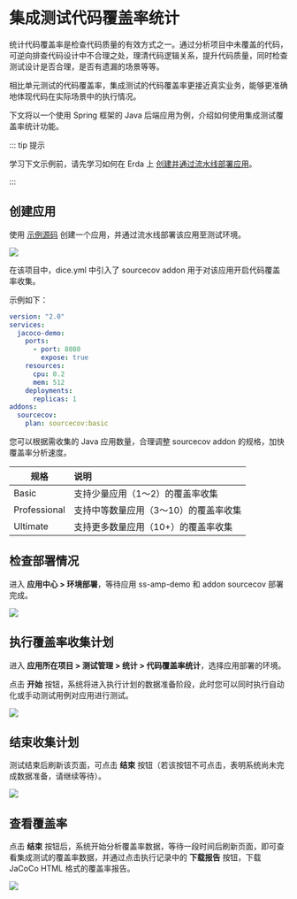 # 集成测试代码覆盖率统计

统计代码覆盖率是检查代码质量的有效方式之一。通过分析项目中未覆盖的代码，可逆向排查代码设计中不合理之处，理清代码逻辑关系，提升代码质量，同时检查测试设计是否合理，是否有遗漏的场景等等。

相比单元测试的代码覆盖率，集成测试的代码覆盖率更接近真实业务，能够更准确地体现代码在实际场景中的执行情况。

下文将以一个使用 Spring 框架的 Java 后端应用为例，介绍如何使用集成测试覆盖率统计功能。

::: tip 提示

学习下文示例前，请先学习如何在 Erda 上 [创建并通过流水线部署应用](../../../quick-start/newbie.md)。

::: 

## 创建应用

使用 [示例源码](https://github.com/erda-project/jacoco-code-coverage.git) 创建一个应用，并通过流水线部署该应用至测试环境。

![](http://terminus-paas.oss-cn-hangzhou.aliyuncs.com/paas-doc/2022/02/25/9f32adb4-c59d-4261-997c-cbb4d9177da8.png)

在该项目中，dice.yml 中引入了 sourcecov addon 用于对该应用开启代码覆盖率收集。

示例如下：
```yaml
version: "2.0"
services:
  jacoco-demo:
    ports:
      - port: 8080
        expose: true
    resources:
      cpu: 0.2
      mem: 512
    deployments:
      replicas: 1
addons:
  sourcecov:
    plan: sourcecov:basic
```

您可以根据需收集的 Java 应用数量，合理调整 sourcecov addon 的规格，加快覆盖率分析速度。

| 规格 | 说明 |
| ------| :---- |
| Basic | 支持少量应用（1～2）的覆盖率收集  |
| Professional | 支持中等数量应用（3～10）的覆盖率收集 |
| Ultimate|支持更多数量应用（10+）的覆盖率收集|


## 检查部署情况

进入 **应用中心 > 环境部署**，等待应用 ss-amp-demo 和 addon sourcecov 部署完成。

![](http://terminus-paas.oss-cn-hangzhou.aliyuncs.com/paas-doc/2022/02/25/6ded1989-96b4-4ffe-a9ee-bf9ad04c497a.png)

## 执行覆盖率收集计划

进入 **应用所在项目 > 测试管理 > 统计 > 代码覆盖率统计**，选择应用部署的环境。

点击 **开始** 按钮，系统将进入执行计划的数据准备阶段，此时您可以同时执行自动化或手动测试用例对应用进行测试。

![](http://terminus-paas.oss-cn-hangzhou.aliyuncs.com/paas-doc/2022/02/25/38f32891-5a16-49f9-8110-e13b2f436cc1.png)

## 结束收集计划

测试结束后刷新该页面，可点击 **结束** 按钮（若该按钮不可点击，表明系统尚未完成数据准备，请继续等待）。

![](http://terminus-paas.oss-cn-hangzhou.aliyuncs.com/paas-doc/2022/02/25/b701cc7b-7b05-4993-a58f-3aa96489f8d8.png)

## 查看覆盖率

点击 **结束** 按钮后，系统开始分析覆盖率数据，等待一段时间后刷新页面，即可查看集成测试的覆盖率数据，并通过点击执行记录中的 **下载报告** 按钮，下载 JaCoCo HTML 格式的覆盖率报告。

![](http://terminus-paas.oss-cn-hangzhou.aliyuncs.com/paas-doc/2022/02/25/996fe5e0-153f-4dd8-83b7-33b4f1b4ff67.png)
